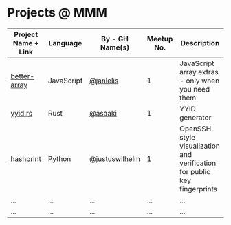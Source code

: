 # Projects @ MMM

Project Name + Link  | Language      | By - GH Name(s) | Meetup No. | Description
-------------------- | ------------- | --------------- | -----------|-----------------|
[better-array](https://github.com/janlelis/better-array) | JavaScript | [@janlelis](https://github.com/janlelis) | 1 | JavaScript array extras - only when you need them
[yyid.rs](https://github.com/asaaki/yyid.rs) | Rust | [@asaaki](https://github.com/asaaki) | 1 | YYID generator
[hashprint](https://github.com/justuswilhelm/hashprint) | Python | [@justuswilhelm](https://github.com/justuswilhelm)| 1 | OpenSSH style visualization and verification for public key fingerprints
...                  | ...           | ...             | ...        | ...
...                  | ...           | ...             | ...        | ...
